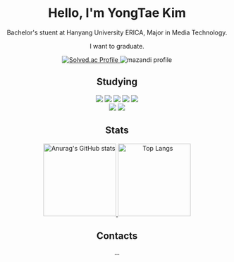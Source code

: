 <div align="center">
  <div align="center">
    <h1>Hello, I'm YongTae Kim</h1>
    <p>Bachelor's stuent at Hanyang University ERICA, Major in Media Technology.</p>
    <p>I want to graduate.</p>
  </div>
  <div align="center">
    <a href="https://solved.ac/dydxo5792/">
      <img src="http://mazassumnida.wtf/api/v2/generate_badge?boj=dydxo5792" alt="Solved.ac Profile">
    </a>
    <img src="http://mazandi.herokuapp.com/api?handle=dydxo5792&theme=cold" alt="mazandi profile">    
  </div>
  <div align="center">
    <h2>Studying</h2>
    <img src="https://img.shields.io/badge/Python-3776AB?style=flat-square&logo=python&logoColor=white"/>
    <img src="https://img.shields.io/badge/C-A8B9CC?style=flat-square&logo=c&logoColor=white"/>
    <img src="https://img.shields.io/badge/Java-007396?style=flat-square&logo=java&logoColor=white"/>
    <img src="https://img.shields.io/badge/HTML5-E34F26?style=flat-square&logo=html5&logoColor=white"/>
    <img src="https://img.shields.io/badge/CSS3-1572B6?style=flat-square&logo=css3&logoColor=white"/>
  </div>
  <div alogn="center">
    <img src="https://img.shields.io/badge/VisualStudioCode-007ACC?style=flat-square&logo=visualstudiocode&logoColor=white"/>
    <img src="https://img.shields.io/badge/IntelliJ-000000?style=flat-square&logo=intellijidea&logoColor=white"/>
  </div>
  <div align="center">
    <h2>Stats</h2>
    <a href="https://github.com/anuraghazra/github-readme-stats">
      <img src="https://github-readme-stats.vercel.app/api?username=leo891204&show_icons=true&theme=dark" alt="Anurag's GitHub stats" height="165">
      <img src="https://github-readme-stats.vercel.app/api/top-langs/?username=leo891204&layout=compact&show_icons=true&theme=dark" alt="Top Langs" height="165">
    </a>
  </div>
  <div align="center">
    <h2>Contacts</h2>
    <p>...</p>
  </div>
</div>


<!--
<div>
  <h2>Skills</h2>
  <h4>Platforms & Languages</h4>

  <h4>Tools</h4>

  <h2>Contacts</h2>
</div>


**leo891204/leo891204** is a ✨ _special_ ✨ repository because its `README.md` (this file) appears on your GitHub profile.
git
Here are some ideas to get you started:

- 🔭 I’m currently working on ...
- 🌱 I’m currently learning ...
- 👯 I’m looking to collaborate on ...
- 🤔 I’m looking for help with ...
- 💬 Ask me about ...
- 📫 How to reach me: ...
- 😄 Pronouns: ...
- ⚡ Fun fact: ...
-->

